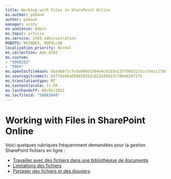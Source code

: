```yaml
---
title: Working with Files in SharePoint Online
ms.author: pebaum
author: pebaum
manager: scotv
ms.audience: Admin
ms.topic: article
ms.service: o365-administration
ROBOTS: NOINDEX, NOFOLLOW
localization_priority: Normal
ms.collection: Adm_O365
ms.custom:
- "9000292"
- "5804"
ms.openlocfilehash: 6ba4b6f1cfe5eb0661504e4c41b3e115f5083133ccf4e1c1780f0e6d8bad0462
ms.sourcegitcommit: b5f7da89a650d2915dc652449623c78be6247175
ms.translationtype: MT
ms.contentlocale: fr-FR
ms.lasthandoff: 08/05/2021
ms.locfileid: "54083048"
---
```

# <a name="working-with-files-in-sharepoint-online"></a>Working with Files in SharePoint Online

Voici quelques rubriques fréquemment demandées pour la gestion SharePoint fichiers en ligne :

- [Travailler avec des fichiers dans une bibliothèque de documents](https://support.microsoft.com/office/a9d89171-1673-4892-9dd2-1ca52037dea2)
- [Limitations des fichiers](https://support.office.com/article/invalid-file-names-and-file-types-in-onedrive-and-sharepoint-64883a5d-228e-48f5-b3d2-eb39e07630fa)
- [Partager des fichiers et des dossiers](https://support.office.com/article/share-sharepoint-files-or-folders-1fe37332-0f9a-4719-970e-d2578da4941c)
